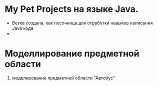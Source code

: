 # My Pet Projects на языке Java.

* Ветка создана, как песочница для отработки навыков написания Java кода
* 
# Моделлирование предметной области
1. моделирование предметной области "Автобус"
